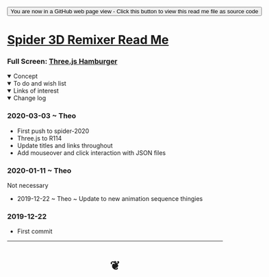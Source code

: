<span style=display:none; >[You are now in a GitHub source code view - click this link to view Read Me file as a web page]( https://ladybug.tools/spider-2020/spider-3d-remixer/ "View file as a web page." ) </span>


<div><input type=button onclick=window.location.href="https://github.com/https://github.com/ladybug-tools/spider-2020/spider-3d-remixer/";
value='You are now in a GitHub web page view - Click this button to view this read me file as source code' ></div>


# [Spider 3D Remixer Read Me]( #README.md )

<!--
<iframe src=https://jaanga.github.io/cookbook/examples/xxxxxx/xxxxxx.html width=100% height=500px >Iframes are not viewable in GitHub source code view</iframe>
_basic-html.html_

-->
### Full Screen: [Three.js Hamburger]( https://pushme-pullyou.github.io/templates-01/threejs-hamburger/index.html )


<details open >
<summary>Concept</summary>


</details>

<details open >
<summary>To do and wish list </summary>



</details>


<details open >
<summary>Links of interest</summary>


</details>

<details open >
<summary>Change log </summary>

### 2020-03-03 ~ Theo

* First push to spider-2020
* Three.js to R114
* Update titles and links throughout
* Add mouseover and click interaction with JSON files

### 2020-01-11 ~ Theo

Not necessary

* 2019-12-22 ~ Theo ~ Update to new animation sequence thingies


### 2019-12-22

* First commit

</details>

***

# <center title="hello!" ><a href=javascript:window.scrollTo(0,0); style=text-decoration:none; > ❦ </a></center>
